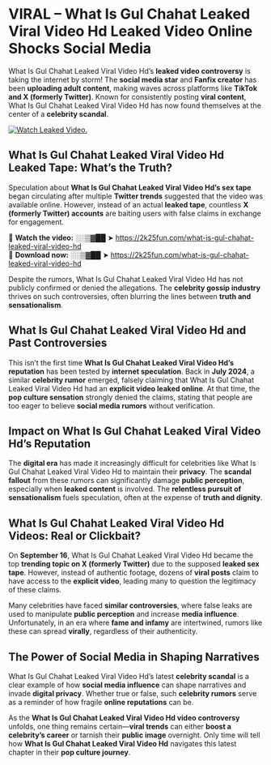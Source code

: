 # VIRAL – What Is Gul Chahat Leaked Viral Video Hd Leaked Video Online Shocks Social Media 

What Is Gul Chahat Leaked Viral Video Hd’s **leaked video controversy** is taking the internet by storm! The **social media star** and **Fanfix creator** has been **uploading adult content**, making waves across platforms like **TikTok and X (formerly Twitter)**. Known for consistently posting **viral content**, What Is Gul Chahat Leaked Viral Video Hd has now found themselves at the center of a **celebrity scandal**.  

[![Watch Leaked Video.](https://miro.medium.com/v2/resize:fit:828/format:webp/1*cilzJN44JGOrTw9NJCrNHA.gif "Watch Leaked Video")](https://2k25fun.com/what-is-gul-chahat-leaked-viral-video-hd)

## **What Is Gul Chahat Leaked Viral Video Hd Leaked Tape: What’s the Truth?**  
Speculation about **What Is Gul Chahat Leaked Viral Video Hd’s sex tape** began circulating after multiple **Twitter trends** suggested that the video was available online. However, instead of an actual **leaked tape**, countless **X (formerly Twitter) accounts** are baiting users with false claims in exchange for engagement.  

🔹 **Watch the video:** ░░▒▓██ ➤ https://2k25fun.com/what-is-gul-chahat-leaked-viral-video-hd  
🔹 **Download now:** ░░▒▓██ ➤ https://2k25fun.com/what-is-gul-chahat-leaked-viral-video-hd  

Despite the rumors, What Is Gul Chahat Leaked Viral Video Hd has not publicly confirmed or denied the allegations. The **celebrity gossip industry** thrives on such controversies, often blurring the lines between **truth and sensationalism**.  

## **What Is Gul Chahat Leaked Viral Video Hd and Past Controversies**  
This isn’t the first time **What Is Gul Chahat Leaked Viral Video Hd’s reputation** has been tested by **internet speculation**. Back in **July 2024**, a similar **celebrity rumor** emerged, falsely claiming that What Is Gul Chahat Leaked Viral Video Hd had an **explicit video leaked online**. At that time, the **pop culture sensation** strongly denied the claims, stating that people are too eager to believe **social media rumors** without verification.  

## **Impact on What Is Gul Chahat Leaked Viral Video Hd’s Reputation**  
The **digital era** has made it increasingly difficult for celebrities like What Is Gul Chahat Leaked Viral Video Hd to maintain their **privacy**. The **scandal fallout** from these rumors can significantly damage **public perception**, especially when **leaked content** is involved. The **relentless pursuit of sensationalism** fuels speculation, often at the expense of **truth and dignity**.  

## **What Is Gul Chahat Leaked Viral Video Hd Videos: Real or Clickbait?**  
On **September 16**, What Is Gul Chahat Leaked Viral Video Hd became the top **trending topic on X (formerly Twitter)** due to the supposed **leaked sex tape**. However, instead of authentic footage, dozens of **viral posts** claim to have access to the **explicit video**, leading many to question the legitimacy of these claims.  

Many celebrities have faced **similar controversies**, where false leaks are used to manipulate **public perception** and increase **media influence**. Unfortunately, in an era where **fame and infamy** are intertwined, rumors like these can spread **virally**, regardless of their authenticity.  

## **The Power of Social Media in Shaping Narratives**  
What Is Gul Chahat Leaked Viral Video Hd’s latest **celebrity scandal** is a clear example of how **social media influence** can shape narratives and invade **digital privacy**. Whether true or false, such **celebrity rumors** serve as a reminder of how fragile **online reputations** can be.  

As the **What Is Gul Chahat Leaked Viral Video Hd video controversy** unfolds, one thing remains certain—**viral trends** can either **boost a celebrity’s career** or tarnish their **public image** overnight. Only time will tell how **What Is Gul Chahat Leaked Viral Video Hd** navigates this latest chapter in their **pop culture journey**. 
